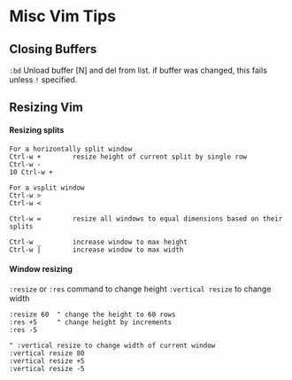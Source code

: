 # Misc Vim Tips

## Closing Buffers

`:bd` Unload buffer [N] and del from list. if buffer was changed, this fails unless `!` specified.

## Resizing Vim

#### Resizing splits

```
For a horizontally split window
Ctrl-w +        resize height of current split by single row
Ctrl-w -
10 Ctrl-w +

For a vsplit window
Ctrl-w >
Ctrl-w <

Ctrl-w =        resize all windows to equal dimensions based on their splits

Ctrl-w _        increase window to max height
Ctrl-w |        increase window to max width
```

#### Window resizing
`:resize` or `:res` command to change height
`:vertical resize` to change width

```vim
:resize 60  " change the height to 60 rows
:res +5     " change height by increments
:res -5

" :vertical resize to change width of current window
:vertical resize 80
:vertical resize +5
:vertical resize -5
```


